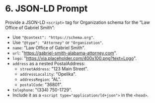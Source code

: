 <!--
File: prompts/6-jsonld.md
Version: 1.0.0
Created: 2025-07-12
Modified: 2025-07-12
-->

# 6. JSON-LD Prompt

Provide a JSON-LD `<script>` tag for Organization schema for the “Law Office of Gabriel Smith”:
- Use `"@context": "https://schema.org"`.
- Use `"@type": "Attorney"` or `"Organization"`.
- `name`: "Law Office of Gabriel Smith".
- `url`: "https://gabriel-smith-alabama-attorney.com".
- `logo`: "https://via.placeholder.com/400x100.png?text=Logo".
- `address` as a nested PostalAddress:
  - `streetAddress`: "123 Main Street".
  - `addressLocality`: "Opelika".
  - `addressRegion`: "AL".
  - `postalCode`: "36801".
- `telephone`: "(334) 750-1729".
- Include it as a `<script type="application/ld+json">` in the `<head>`.

